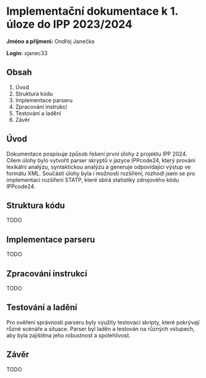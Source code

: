# Implementační dokumentace k 1. úloze do IPP 2023/2024

**Jméno a příjmení:** Ondřej Janečka

**Login:** xjanec33

## Obsah

1. Úvod
2. Struktura kódu
3. Implementace parseru
4. Zpracování instrukcí
5. Testování a ladění
6. Závěr

## Úvod

Dokumentace pospisuje způsob řešení první úlohy z projektu IPP 2024. Cílem úlohy bylo vytvořit parser skryptů v jazyce IPPcode24, který prování lexikální analýzu, syntaktickou analýzu a generuje odpovídající výstup ve formátu XML. Součástí úlohy byla i možnosti rozšíření, rozhodl jsem se pro implementaci rozšíření STATP, které sbírá statistiky zdrojového kódu IPPcode24.

## Struktura kódu

TODO

## Implementace parseru

TODO

## Zpracování instrukcí

TODO

## Testování a ladění

Pro ověření správnosti parseru byly využity testovací skripty, které pokrývají různé scénáře a situace. Parser byl laděn a testován na různých vstupech, aby byla zajištěna jeho robustnost a spolehlivost.

## Závěr

TODO

